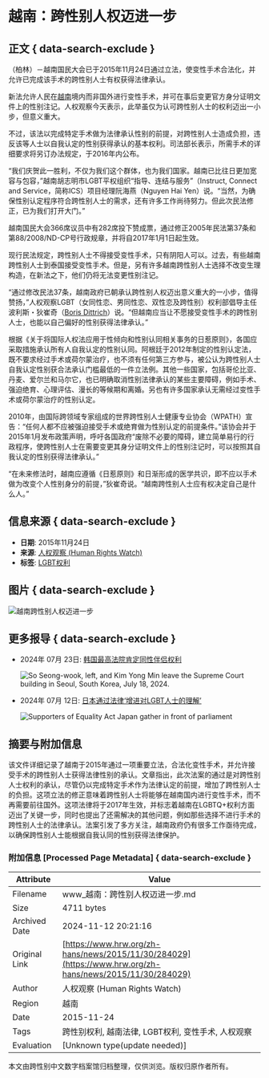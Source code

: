 # 越南：跨性别人权迈进一步 

## 正文 { data-search-exclude }


（柏林）－越南国民大会已于2015年11月24日通过立法，使变性手术合法化，并允许已完成该手术的跨性别人士有权获得法律承认。

新法允许人民在[越南](https://www.hrw.org/asia/vietnam)境内而非国外进行变性手术，并可在事后变更官方身分证明文件上的性别注记。人权观察今天表示，此举虽仅为认可跨性别人士的权利迈出一小步，但意义重大。

不过，该法以完成特定手术做为法律承认性别的前提，对跨性别人士造成负担，违反该等人士以自我认定的性别获得承认的基本权利。司法部长表示，所需手术的详细要求将另订办法规定，于2016年内公布。

“我们庆贺此一胜利，不仅为我们这个群体，也为我们国家。越南已比往日更加宽容与包容，”越南胡志明市LGBT平权组织“指导、连结与服务”（Instruct, Connect and Service，简称ICS）项目经理阮海燕（Nguyen Hai Yen）说。“当然，为确保性别认定程序符合跨性别人士的需求，还有许多工作尚待努力。但此次民法修正，已为我们打开大门。”

越南国民大会366席议员中有282席投下赞成票，通过修正2005年民法第37条和第88/2008/ND-CP号行政规章，并将自2017年1月1日起生效。

现行民法规定，跨性别人士不得接受变性手术，只有阴阳人可以。过去，有些越南跨性别人士到泰国接受变性手术。但是，另有许多越南跨性别人士选择不改变生理构造，在新法之下，他们仍将无法变更性别注记。

“通过修改民法37条，越南政府已朝承认跨性别人权迈出意义重大的一小步，值得赞扬，”人权观察LGBT（女同性恋、男同性恋、双性恋及跨性别）权利部倡导主任波利斯・狄崔奇（[Boris Dittrich](https://www.hrw.org/about/people/boris-dittrich)）说。“但越南应当让不愿接受变性手术的跨性别人士，也能以自己偏好的性别获得法律承认。”

根据《关于将国际人权法应用于性倾向和性别认同相关事务的日惹原则》，各国应采取措施承认所有人自我认定的性别认同。阿根廷于2012年制定的性别认定法，既不要求经过手术或荷尔蒙治疗，也不须有任何第三方参与，被公认为跨性别人士自我认定性别获合法承认门槛最低的一件立法例。其他一些国家，包括哥伦比亚、丹麦、爱尔兰和马尔它，也已明确取消性别法律承认的某些主要障碍，例如手术、强迫绝育、心理评估、漫长的等候期和离婚。另也有许多国家承认无需经过变性手术或荷尔蒙治疗的性别认定。

2010年，由国际跨领域专家组成的世界跨性别人士健康专业协会（WPATH）宣告：“任何人都不应被强迫接受手术或绝育做为性别认定的前提条件。”该协会并于2015年1月发布政策声明，呼吁各国政府“废除不必要的障碍，建立简单易行的行政程序，使跨性别人士在需要变更其身分证明文件上的性别注记时，可以按照其自我认定的性别获得法律承认。”

“在未来修法时，越南应遵循《日惹原则》和日渐形成的医学共识，即不应以手术做为改变个人性别身分的前提，”狄崔奇说。“越南跨性别人士应有权决定自己是什么人。”

## 信息来源 { data-search-exclude }

- **日期**: 2015年11月24日  
- **来源**: [人权观察 (Human Rights Watch)](https://www.hrw.org/zh-hans)  
- **标签**:  [LGBT权利](/zh-hans/topic/lgbtquanli)
  
## 图片 { data-search-exclude }

![越南跨性别人权迈进一步](https://www.hrw.org/sites/default/files/styles/square/public/media_2024/202407lgbt_south%20korea_same_sex_partnership.jpg?h=7fae167d&itok=vYgSQSIX)

## 更多报导 { data-search-exclude }

- 2024年 07月 23日: [韩国最高法院肯定同性伴侣权利](https://www.hrw.org/zh-hans/news/2024/07/23/south-koreas-supreme-court-affirms-rights-same-sex-partners)  
  
  ![So Seong-wook, left, and Kim Yong Min leave the Supreme Court building in Seoul, South Korea, July 18, 2024.](https://www.hrw.org/sites/default/files/styles/square/public/media_2024/202407lgbt_south%20korea_same_sex_partnership.jpg?h=7fae167d&itok=vYgSQSIX)

- 2024年 07月 12日: [日本通过法律‘增进对LGBT人士的理解’](https://www.hrw.org/zh-hans/news/2023/07/12/japan-passes-law-promote-understanding-lgbt-people)  
  
  ![Supporters of Equality Act Japan gather in front of parliament](https://www.hrw.org/sites/default/files/styles/square/public/media_2023/202307asia_japan_lgbt_equalityact_protest.jpg?h=c6980913&itok=p33c77Zv) 


## 摘要与附加信息

<!-- tcd_abstract -->
该文件详细记录了越南于2015年通过一项重要立法，合法化变性手术，并允许接受手术的跨性别人士获得法律性别的承认。文章指出，此次法案的通过是对跨性别人士权利的承认，尽管仍以完成特定手术作为法律认定的前提，增加了跨性别人士的负担。这项立法的修正意味着跨性别人士将能够在越南国内进行变性手术，而不再需要前往国外。这项法律将于2017年生效，并标志着越南在LGBTQ+权利方面迈出了关键一步，同时也提出了还需解决的其他问题，例如那些选择不进行手术的跨性别人士的法律承认。法案引发了多方关注，越南政府仍有很多工作亟待完成，以确保跨性别人士能根据自我认同的性别获得法律保护。
<!-- tcd_abstract_end -->

### 附加信息 [Processed Page Metadata] { data-search-exclude }

| Attribute       | Value                                  |
|-----------------|----------------------------------------|
| Filename        | www_越南：跨性别人权迈进一步.md                             |
| Size            | 4711 bytes                           |
| Archived Date   | 2024-11-12 20:21:16                             |
| Original Link   | [https://www.hrw.org/zh-hans/news/2015/11/30/284029](https://www.hrw.org/zh-hans/news/2015/11/30/284029)                       |
| Author          | 人权观察 (Human Rights Watch)                               |
| Region          | 越南                               |
| Date            | 2015-11-24                                 |
| Tags            | 跨性别权利, 越南法律, LGBT权利, 变性手术, 人权观察                                 |
| Evaluation            | [Unknown type(update needed)]                                 |
<!-- tcd_table_end -->

本文由跨性别中文数字档案馆归档整理，仅供浏览。版权归原作者所有。
